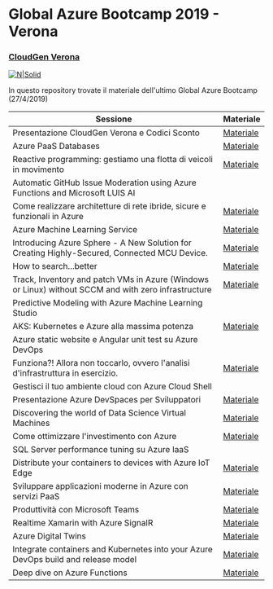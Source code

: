 # Global Azure Bootcamp 2019 - Verona
### [CloudGen Verona](http://cloudgen.it)

[![N|Solid](http://gab2019verona.azurewebsites.net/wp-content/uploads/2019/03/GAB-1.jpeg)](logo)

In questo repository trovate il materiale dell'ultimo Global Azure Bootcamp (27/4/2019)

| Sessione | Materiale |
| ------ | ------ |
| Presentazione CloudGen Verona e Codici Sconto | [Materiale][LinkPresentazioneIniziale] |
| Azure PaaS Databases | [Materiale][LinkAzurePaaSDatabases] |
| Reactive programming: gestiamo una flotta di veicoli in movimento | [Materiale][LinkReactiveProgramming] |
| Automatic GitHub Issue Moderation using Azure Functions and Microsoft LUIS AI |  |
| Come realizzare architetture di rete ibride, sicure e funzionali in Azure | [Materiale][LinkHybrid] |
| Azure Machine Learning Service | [Materiale][LinkAzureMLService] |
| Introducing Azure Sphere - A New Solution for Creating Highly-Secured, Connected MCU Device. | [Materiale][LinkAzureSphere] |
| How to search...better | [Materiale][LinkSearch] |
| Track, Inventory and patch VMs in Azure (Windows or Linux) without SCCM and with zero infrastructure | [Materiale][LinkNoSCCM] |
| Predictive Modeling with Azure Machine Learning Studio |  |
| AKS: Kubernetes e Azure alla massima potenza | [Materiale][LinkAKS] |
| Azure static website e Angular unit test su Azure DevOps |  |
| Funziona?! Allora non toccarlo, ovvero l'analisi d'infrastruttura in esercizio. | [Materiale][LinkNonToccarlo] |
| Gestisci il tuo ambiente cloud con Azure Cloud Shell |  |
| Presentazione Azure DevSpaces per Sviluppatori | [Materiale][LinkDevSpaces]  |
| Discovering the world of Data Science Virtual Machines | [Materiale][LinkVMDataScience] |
| Come ottimizzare l'investimento con Azure | [Materiale][LinkCostOptimization] |
| SQL Server performance tuning su Azure IaaS |  |
| Distribute your containers to devices with Azure IoT Edge | [Materiale][LinkIoTEdge] |
| Sviluppare applicazioni moderne in Azure con servizi PaaS | [Materiale][LinkPaas] |
| Produttività con Microsoft Teams | [Materiale][LinkTeams] |
| Realtime Xamarin with Azure SignalR | [Materiale][LinkSignalR] |
| Azure Digital Twins | [Materiale][LinkTwins] |
| Integrate containers and Kubernetes into your Azure DevOps build and release model | [Materiale][LinkKubernetesDevOps] |
| Deep dive on Azure Functions | [Materiale][LinkAzureFunctionDeepDive] |

   [LinkPresentazioneIniziale]: <https://github.com/cloudgenverona/GAB2019/tree/master/PresentazioneIniziale>
   [LinkAzurePaaSDatabases]: <https://github.com/cloudgenverona/GAB2019/tree/master/AzurePaaSDatabases>
   [LinkReactiveProgramming]: <https://github.com/cloudgenverona/GAB2019/tree/master/ReactiveProgramming>
   [LinkGithub]: <https://github.com/cloudgenverona/GAB2019/tree/master/Github>
   [LinkHybrid]: <https://github.com/cloudgenverona/GAB2019/tree/master/Hybrid>
   [LinkAzureMLService]: <https://github.com/cloudgenverona/GAB2019/tree/master/AzureMLService>
   [LinkAzureSphere]: <https://github.com/cloudgenverona/GAB2019/tree/master/AzureSphere>
   [LinkSearch]: <https://github.com/cloudgenverona/GAB2019/tree/master/Search>
   [LinkNoSCCM]: <https://github.com/cloudgenverona/GAB2019/tree/master/NoSCCM>
   [LinkAzureMLStudio]: <https://github.com/cloudgenverona/GAB2019/tree/master/AzureMLStudio>
   [LinkAKS]: <https://github.com/cloudgenverona/GAB2019/tree/master/AKS>
   [LinkAngular]: <https://github.com/cloudgenverona/GAB2019/tree/master/Angular>
   [LinkNonToccarlo]: <https://github.com/cloudgenverona/GAB2019/tree/master/NonToccarlo>
   [LinkShell]: <https://github.com/cloudgenverona/GAB2019/tree/master/Shell>
   [LinkDevSpaces]: <https://github.com/cloudgenverona/GAB2019/tree/master/DevSpaces>
   [LinkVMDataScience]: <https://github.com/cloudgenverona/GAB2019/tree/master/VMDataScience>
   [LinkCostOptimization]: <https://github.com/cloudgenverona/GAB2019/tree/master/CostOptimization>
   [LinkSqlPerformance]: <https://github.com/cloudgenverona/GAB2019/tree/master/SqlPerformance>
   [LinkIoTEdge]: <https://github.com/cloudgenverona/GAB2019/tree/master/IoTEdge>
   [LinkPaas]: <https://github.com/cloudgenverona/GAB2019/tree/master/Paas>
   [LinkTeams]: <https://github.com/cloudgenverona/GAB2019/tree/master/Teams>
   [LinkSignalR]: <https://github.com/cloudgenverona/GAB2019/tree/master/SignalR>
   [LinkTwins]: <https://github.com/cloudgenverona/GAB2019/tree/master/Twins>
   [LinkKubernetesDevOps]: <https://github.com/cloudgenverona/GAB2019/tree/master/KubernetesDevOps>
   [LinkAzureFunctionDeepDive]: <https://github.com/cloudgenverona/GAB2019/tree/master/AzureFunctionDeepDive>